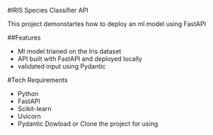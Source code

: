  #IRIS Species Classifier API 

 This project demonstartes how to deploy an ml model using FastAPI 

 ##Features
 - Ml model trianed on the Iris dataset
 - API built with FastAPI and deployed locally
 - validated input using Pydantic 

 #Tech Requirements
 - Python 
 - FastAPI
 - Scikit-learn 
 - Uvicorn 
 - Pydantic
 Dowload or Clone the project for using 
 